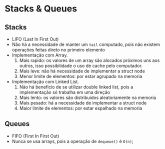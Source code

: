 # Stacks & Queues

## Stacks
* LIFO (Last In First Out)
* Não há a necessidade de manter um `tail` computado, pois não existem operações feitas direto no primeiro elemento
* Implementação com Array.
    1. Mais rapido: os valores de um array são alocados próximos uns aos outros, isso possibilidade o uso de cache pelo computador.
    2. Mais leve: não há necessidade de implementar a struct node
    3. Menor limite de elementos: por estar agrupado na memoria
* Implementação com Linked List.
    1. Não há beneficio de se utilizar double linked list, pois a implementação só trabalha em uma direção
    2. Mais lento: os valores são distribuidos aleatoriamente na memoria
    3. Mais pesado: há a necessidade de implementar a struct node
    4. Maior limite de elementos: por estar espalhado na memoria

## Queues
* FIFO (First In First Out)
* Nunca se usa arrays, pois a operação de `dequeue()` é `O(n)`;